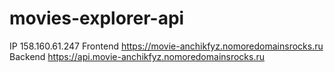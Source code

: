 # movies-explorer-api

IP  158.160.61.247
Frontend  https://movie-anchikfyz.nomoredomainsrocks.ru
Backend  https://api.movie-anchikfyz.nomoredomainsrocks.ru